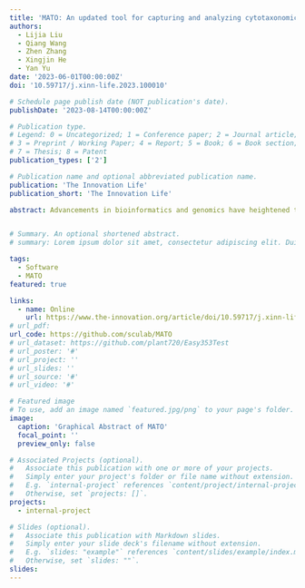 ```yaml
---
title: 'MATO: An updated tool for capturing and analyzing cytotaxonomic and morphological data'
authors:
  - Lijia Liu
  - Qiang Wang
  - Zhen Zhang
  - Xingjin He
  - Yan Yu
date: '2023-06-01T00:00:00Z'
doi: '10.59717/j.xinn-life.2023.100010'

# Schedule page publish date (NOT publication's date).
publishDate: '2023-08-14T00:00:00Z'

# Publication type.
# Legend: 0 = Uncategorized; 1 = Conference paper; 2 = Journal article;
# 3 = Preprint / Working Paper; 4 = Report; 5 = Book; 6 = Book section;
# 7 = Thesis; 8 = Patent
publication_types: ['2']

# Publication name and optional abbreviated publication name.
publication: 'The Innovation Life'
publication_short: 'The Innovation Life'

abstract: Advancements in bioinformatics and genomics have heightened the significance of cytotaxonomy and morphology as fields of study. The quantification of various characters forms the basis of morphological investigations. However, due to variations among characters across different taxa, manual measurements are commonly employed. Yet, existing measurement tools for morphology and cytotaxonomy lack repeatability and statistical analysis compatibility. To address these limitations, we have developed MATO (Measurement and Analysis tools) as an updated version of the KaryoType software. MATO aims to accelerate repetitive morphometric tasks and yield quantitative and reproducible outcomes. By introducing size-based Karyotyping and a novel grouping algorithm, MATO enhances chromosome measurements and karyotype analysis. Additionally, MATO encompasses a broad range of morphometric characters, including length, size, angle, count, and color, frequently utilized in plant taxonomy. It features an improved graphic user interface for macOS and Windows operating systems and is available for free download at https://github.com/sculab/MATO. MATO empowers researchers in the fields of cytotaxonomy and morphology by providing enhanced measurement capabilities, statistical analysis compatibility, and improved user-friendliness, facilitating advancements in their research endeavors.


# Summary. An optional shortened abstract.
# summary: Lorem ipsum dolor sit amet, consectetur adipiscing elit. Duis posuere tellus ac convallis placerat. Proin tincidunt magna sed ex sollicitudin condimentum.

tags:
  - Software
  - MATO
featured: true

links:
  - name: Online
    url: https://www.the-innovation.org/article/doi/10.59717/j.xinn-life.2023.100010
# url_pdf: 
url_code: https://github.com/sculab/MATO
# url_dataset: https://github.com/plant720/Easy353Test
# url_poster: '#'
# url_project: ''
# url_slides: ''
# url_source: '#'
# url_video: '#'

# Featured image
# To use, add an image named `featured.jpg/png` to your page's folder.
image:
  caption: 'Graphical Abstract of MATO'
  focal_point: ''
  preview_only: false

# Associated Projects (optional).
#   Associate this publication with one or more of your projects.
#   Simply enter your project's folder or file name without extension.
#   E.g. `internal-project` references `content/project/internal-project/index.md`.
#   Otherwise, set `projects: []`.
projects:
  - internal-project

# Slides (optional).
#   Associate this publication with Markdown slides.
#   Simply enter your slide deck's filename without extension.
#   E.g. `slides: "example"` references `content/slides/example/index.md`.
#   Otherwise, set `slides: ""`.
slides:
---
```

